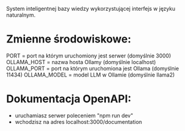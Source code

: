 System inteligentnej bazy wiedzy wykorzystującej interfejs w języku naturalnym.

# Zmienne środowiskowe:
PORT = port na którym uruchomiony jest serwer (domyślnie 3000)
OLLAMA_HOST = nazwa hosta Ollamy (domyślnie localhost)
OLLAMA_PORT = port na którym uruchomiona jest Ollama (domyślnie 11434)
OLLAMA_MODEL = model LLM w Ollamie (domyślnie llama2)

# Dokumentacja OpenAPI:
- uruchamiasz serwer poleceniem "npm run dev"
- wchodzisz na adres localhost:3000/documentation
